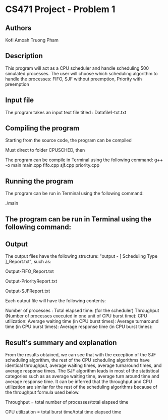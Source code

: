 # CS471 Project - Problem 1

## Authors
Kofi Amoah
Truong Pham

## Description

This program will act as a CPU scheduler and handle scheduling 500 simulated processes. The user will choose which
scheduling algorithm to handle the processes: FIFO, SJF without preemption, Priority with preemption



## Input file

The program takes an input text file titled : Datafile1-txt.txt


## Compiling the program

Starting from the source code, the program can be compiled 

Must direct to folder CPUSCHED, then

The program can be compile in Terminal using the following command:
g++ -o main  main.cpp fifo.cpp sjf.cpp priority.cpp


## Running the program

The program can be run in Terminal using the following command:

./main


## The program can be run in Terminal using the following command:



## Output

The output files have the following structure: "output - [ Scheduling Type ]_Report.txt", such as:

Output-FIFO_Report.txt

Output-PriorityReport.txt

Output-SJFReport.txt

Each output file will have the following contents:

Number of processes :
Total elapsed time: (for the scheduler)
Throughput (Number of processes executed in one unit of CPU burst time):
CPU utilization: 
Average waiting time (in CPU burst times): 
Average turnaround time (in CPU burst times): 
Average response time (in CPU burst times): 


## Result's summary and explanation
From the results obtained, we can see that with the exception of the SJF scheduling algorithm, the rest of the CPU scheduling algorithms have identical throughput, average waiting times, average turnaround times, and average response times. The SJF algorithm leads in most of the statistical categories such as as average waiting time, average turn around time and average response time. It can be inferred that the throughput and CPU utilization are similar for the rest of the scheduling algorithms because of the throughput formula used below.


Throughput = total number of processes/total elapsed time

CPU utilization = total burst time/total time elapsed time



